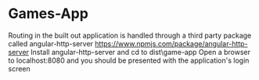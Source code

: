 # Games-App

Routing in the built out application is handled through a third party package called angular-http-server https://www.npmjs.com/package/angular-http-server
Install angular-http-server and cd to dist\game-app
Open a browser to localhost:8080 and you should be presented with the application's login screen
